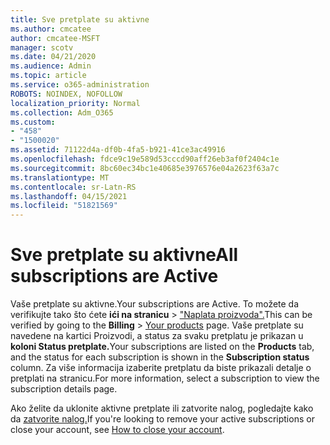 ```yaml
---
title: Sve pretplate su aktivne
ms.author: cmcatee
author: cmcatee-MSFT
manager: scotv
ms.date: 04/21/2020
ms.audience: Admin
ms.topic: article
ms.service: o365-administration
ROBOTS: NOINDEX, NOFOLLOW
localization_priority: Normal
ms.collection: Adm_O365
ms.custom:
- "458"
- "1500020"
ms.assetid: 71122d4a-df0b-4fa5-b921-41ce3ac49916
ms.openlocfilehash: fdce9c19e589d53cccd90aff26eb3af0f2404c1e
ms.sourcegitcommit: 8bc60ec34bc1e40685e3976576e04a2623f63a7c
ms.translationtype: MT
ms.contentlocale: sr-Latn-RS
ms.lasthandoff: 04/15/2021
ms.locfileid: "51821569"
---
```

# <a name="all-subscriptions-are-active"></a><span data-ttu-id="d7474-102">Sve pretplate su aktivne</span><span class="sxs-lookup"><span data-stu-id="d7474-102">All subscriptions are Active</span></span>

<span data-ttu-id="d7474-103">Vaše pretplate su aktivne.</span><span class="sxs-lookup"><span data-stu-id="d7474-103">Your subscriptions are Active.</span></span> <span data-ttu-id="d7474-104">To možete da verifikujte tako što ćete **ići na stranicu** \> ["Naplata proizvoda".](https://go.microsoft.com/fwlink/p/?linkid=842054)</span><span class="sxs-lookup"><span data-stu-id="d7474-104">This can be verified by going to the **Billing** \> [Your products](https://go.microsoft.com/fwlink/p/?linkid=842054) page.</span></span> <span data-ttu-id="d7474-105">Vaše pretplate su navedene  na kartici Proizvodi, a status za svaku pretplatu je prikazan u **koloni Status pretplate.**</span><span class="sxs-lookup"><span data-stu-id="d7474-105">Your subscriptions are listed on the **Products** tab, and the status for each subscription is shown in the **Subscription status** column.</span></span> <span data-ttu-id="d7474-106">Za više informacija izaberite pretplatu da biste prikazali detalje o pretplati na stranicu.</span><span class="sxs-lookup"><span data-stu-id="d7474-106">For more information, select a subscription to view the subscription details page.</span></span>
  
<span data-ttu-id="d7474-107">Ako želite da uklonite aktivne pretplate ili zatvorite nalog, pogledajte kako da [zatvorite nalog.](https://docs.microsoft.com/microsoft-365/commerce/close-your-account?view=o365-worldwide)</span><span class="sxs-lookup"><span data-stu-id="d7474-107">If you're looking to remove your active subscriptions or close your account, see [How to close your account](https://docs.microsoft.com/microsoft-365/commerce/close-your-account?view=o365-worldwide).</span></span>

